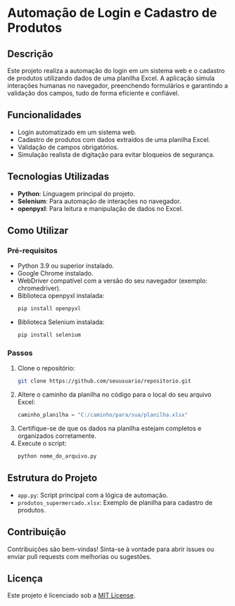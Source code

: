 # Automação de Login e Cadastro de Produtos

## Descrição
Este projeto realiza a automação do login em um sistema web e o cadastro de produtos utilizando dados de uma planilha Excel. A aplicação simula interações humanas no navegador, preenchendo formulários e garantindo a validação dos campos, tudo de forma eficiente e confiável.

## Funcionalidades
- Login automatizado em um sistema web.
- Cadastro de produtos com dados extraídos de uma planilha Excel.
- Validação de campos obrigatórios.
- Simulação realista de digitação para evitar bloqueios de segurança.

## Tecnologias Utilizadas
- **Python**: Linguagem principal do projeto.
- **Selenium**: Para automação de interações no navegador.
- **openpyxl**: Para leitura e manipulação de dados no Excel.

## Como Utilizar
### Pré-requisitos
- Python 3.9 ou superior instalado.
- Google Chrome instalado.
- WebDriver compatível com a versão do seu navegador (exemplo: chromedriver).
- Biblioteca openpyxl instalada:
  ```bash
  pip install openpyxl
  ```
- Biblioteca Selenium instalada:
  ```bash
  pip install selenium
  ```

### Passos
1. Clone o repositório:
   ```bash
   git clone https://github.com/seuusuario/repositorio.git
   ```
2. Altere o caminho da planilha no código para o local do seu arquivo Excel:
   ```python
   caminho_planilha = "C:/caminho/para/sua/planilha.xlsx"
   ```
3. Certifique-se de que os dados na planilha estejam completos e organizados corretamente.
4. Execute o script:
   ```bash
   python nome_do_arquivo.py
   ```

## Estrutura do Projeto
- `app.py`: Script principal com a lógica de automação.
- `produtos_supermercado.xlsx`: Exemplo de planilha para cadastro de produtos.

## Contribuição
Contribuições são bem-vindas! Sinta-se à vontade para abrir issues ou enviar pull requests com melhorias ou sugestões.

## Licença
Este projeto é licenciado sob a [MIT License](https://opensource.org/licenses/MIT).

